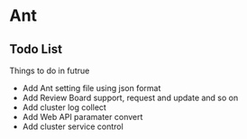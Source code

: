 # Ant
## Todo List
Things to do in futrue
* Add Ant setting file using json format
* Add Review Board support, request and update and so on
* Add cluster log collect
* Add Web API paramater convert
* Add cluster service control
